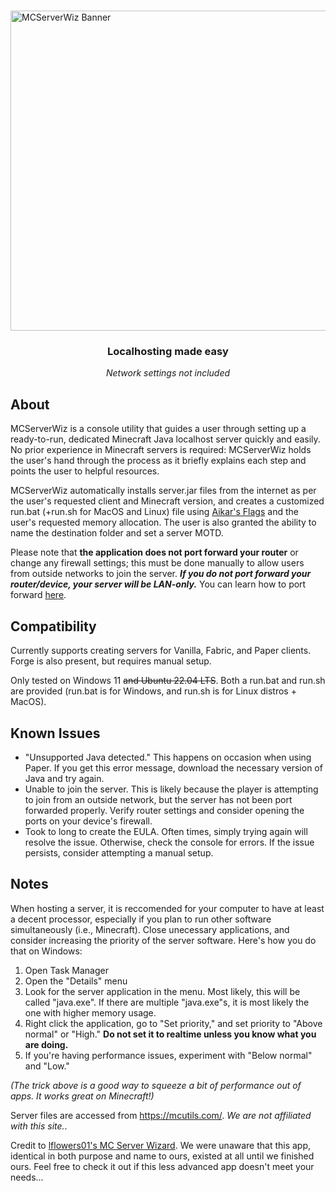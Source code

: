 #

<img width="1536" height="512" alt="MCServerWiz Banner" src="https://github.com/user-attachments/assets/4c65b184-d568-432c-b7b4-5a886d4a48e0" />

### <p align="center">Localhosting made easy</p>

<p align="center"><i>Network settings not included</i></p>

## About

MCServerWiz is a console utility that guides a user through setting up a ready-to-run, dedicated Minecraft Java localhost server quickly and easily. No prior experience in Minecraft servers is required: MCServerWiz holds the user's hand through the process as it briefly explains each step and points the user to helpful resources. 

MCServerWiz automatically installs server.jar files from the internet as per the user's requested client and Minecraft version, and creates a customized run.bat (+run.sh for MacOS and Linux) file using [Aikar's Flags](https://flags.sh/) and the user's requested memory allocation. The user is also granted the ability to name the destination folder and set a server MOTD. 

Please note that **the application does not port forward your router** or change any firewall settings; this must be done manually to allow users from outside networks to join the server. **_If you do not port forward your router/device, your server will be LAN-only._** You can learn how to port forward [here](https://www.wikihow.com/Portforward-Minecraft#:~:text=This%20wikiHow%20teaches).

## Compatibility 

Currently supports creating servers for Vanilla, Fabric, and Paper clients. Forge is also present, but requires manual setup. 

Only tested on Windows 11 ~~and Ubuntu 22.04 LTS~~. Both a run.bat and run.sh are provided (run.bat is for Windows, and run.sh is for Linux distros + MacOS).

## Known Issues

- "Unsupported Java detected." This happens on occasion when using Paper. If you get this error message, download the necessary version of Java and try again. 
- Unable to join the server. This is likely because the player is attempting to join from an outside network, but the server has not been port forwarded properly. Verify router settings and consider opening the ports on your device's firewall. 
- Took to long to create the EULA. Often times, simply trying again will resolve the issue. Otherwise, check the console for errors. If the issue persists, consider attempting a manual setup.

## Notes

When hosting a server, it is reccomended for your computer to have at least a decent processor, especially if you plan to run other software simultaneously (i.e., Minecraft). Close unecessary applications, and consider increasing the priority of the server software. Here's how you do that on Windows:
1. Open Task Manager
2. Open the "Details" menu
3. Look for the server application in the menu. Most likely, this will be called "java.exe". If there are multiple "java.exe"s, it is most likely the one with higher memory usage.
4. Right click the application, go to "Set priority," and set priority to "Above normal" or "High." **Do not set it to realtime unless you know what you are doing.** 
5. If you're having performance issues, experiment with "Below normal" and "Low."
   
*(The trick above is a good way to squeeze a bit of performance out of apps. It works great on Minecraft!)* 

Server files are accessed from  https://mcutils.com/. *We are not affiliated with this site.*.

Credit to [lflowers01's MC Server Wizard](https://github.com/lflowers01/mc-server-wizard). We were unaware that this app, identical in both purpose and name to ours, existed at all until we finished ours. Feel free to check it out if this less advanced app doesn't meet your needs... 
